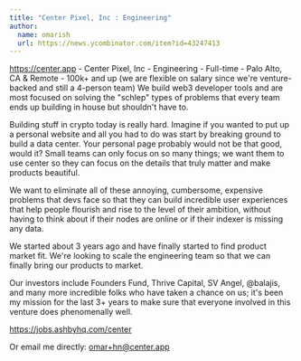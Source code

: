 ```yaml
---
title: "Center Pixel, Inc : Engineering"
author:
  name: omarish
  url: https://news.ycombinator.com/item?id=43247413
---
```

<a href="https:&#x2F;&#x2F;center.app" rel="nofollow">https:&#x2F;&#x2F;center.app</a> - Center Pixel, Inc - Engineering - Full-time - Palo Alto, CA &amp; Remote - 100k+ and up (we are flexible on salary since we&#x27;re venture-backed and still a 4-person team)
We build web3 developer tools and are most focused on solving the &quot;schlep&quot; types of problems that every team ends up building in house but shouldn&#x27;t have to.

Building stuff in crypto today is really hard. Imagine if you wanted to put up a personal website and all you had to do was start by breaking ground to build a data center. Your personal page probably would not be that good, would it? Small teams can only focus on so many things; we want them to use center so they can focus on the details that truly matter and make products beautiful.

We want to eliminate all of these annoying, cumbersome, expensive problems that devs face so that they can build incredible user experiences that help people flourish and rise to the level of their ambition, without having to think about if their nodes are online or if their indexer is missing any data.

We started about 3 years ago and have finally started to find product market fit. We&#x27;re looking to scale the engineering team so that we can finally bring our products to market.

Our investors include Founders Fund, Thrive Capital, SV Angel, @balajis, and many more incredible folks who have taken a chance on us; it&#x27;s been my mission for the last 3+ years to make sure that everyone involved in this venture does phenomenally well.

<a href="https:&#x2F;&#x2F;jobs.ashbyhq.com&#x2F;center" rel="nofollow">https:&#x2F;&#x2F;jobs.ashbyhq.com&#x2F;center</a>

Or email me directly: omar+hn@center.app
<JobApplication />
